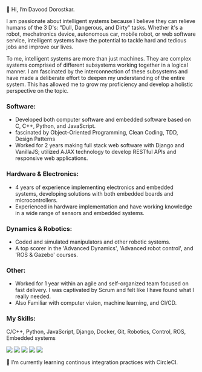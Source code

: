 👋 Hi, I’m Davood Dorostkar.

I am passionate about intelligent systems because I believe they can relieve humans of the 3 D's: "Dull, Dangerous, and Dirty" tasks. Whether it's a robot, mechatronics device, autonomous car, mobile robot, or web software service, intelligent systems have the potential to tackle hard and tedious jobs and improve our lives.

To me, intelligent systems are more than just machines. They are complex systems comprised of different subsystems working together in a logical manner. I am fascinated by the interconnection of these subsystems and have made a deliberate effort to deepen my understanding of the entire system. This has allowed me to grow my proficiency and develop a holistic perspective on the topic.

### Software:
- Developed both computer software and embedded software based on C, C++, Python, and JavaScript. 
- fascinated by Object-Oriented Programming, Clean Coding, TDD, Design Patterns
- Worked for 2 years making full stack web software with Django and VanillaJS; utilized AJAX technology to develop RESTful APIs and responsive web applications.

### Hardware & Electronics:
- 4 years of experience implementing electronics and embedded systems, developing solutions with both embedded boards and microcontrollers.
- Experienced in hardware implementation and have working knowledge in a wide range of sensors and embedded systems.

### Dynamics & Robotics:
- Coded and simulated manipulators and other robotic systems.
- A top scorer in the 'Advanced Dynamics', 'Advanced robot control', and 'ROS & Gazebo' courses.

### Other:
- Worked for 1 year within an agile and self-organized team focused on fast delivery. I was captivated by Scrum and felt like I have found what I really needed.
- Also Familiar with computer vision, machine learning, and CI/CD.

### My Skills: 
C/C++,
Python,
JavaScript,
Django,
Docker,
Git,
Robotics,
Control,
ROS,
Embedded systems

![](https://img.shields.io/badge/C++-00599C?style=for-the-badge&logo=cplusplus&logoColor=white) 
![](https://img.shields.io/badge/Python-FFD700?style=for-the-badge&logo=python&logoColor=blue) 
![](https://img.shields.io/badge/ROS-white?style=for-the-badge&logo=ROS&logoColor=191970) 
![](https://img.shields.io/badge/Docker-E5E4E2?style=for-the-badge&logo=docker&logoColor=0096FF) 
![](https://img.shields.io/badge/git-B2BEB5?style=for-the-badge&logo=git&logoColor=FF4433) 

🌱 I’m currently learning continous integration practices with CircleCI.
<!---
davood-dorostkar/davood-dorostkar is a ✨ special ✨ repository because its `README.md` (this file) appears on your GitHub profile.
You can click the Preview link to take a look at your changes.
--->
